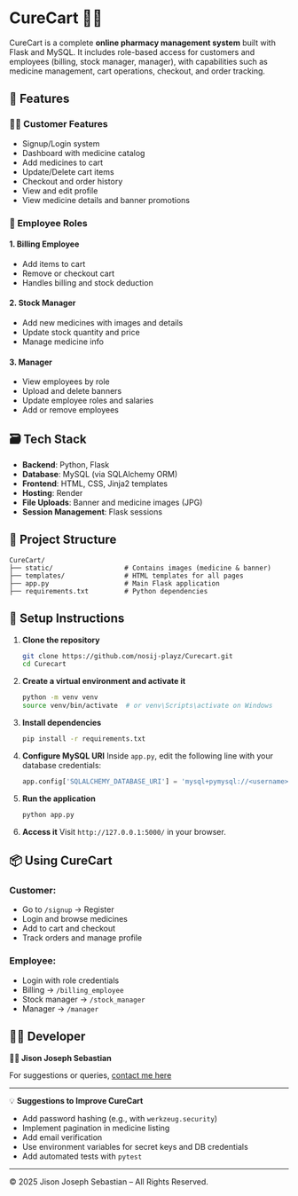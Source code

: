 # CureCart 💊🛒

CureCart is a complete **online pharmacy management system** built with Flask and MySQL. It includes role-based access for customers and employees (billing, stock manager, manager), with capabilities such as medicine management, cart operations, checkout, and order tracking.

## 🚀 Features

### 🧑‍💼 Customer Features
- Signup/Login system
- Dashboard with medicine catalog
- Add medicines to cart
- Update/Delete cart items
- Checkout and order history
- View and edit profile
- View medicine details and banner promotions

### 🏢 Employee Roles

#### 1. **Billing Employee**
- Add items to cart
- Remove or checkout cart
- Handles billing and stock deduction

#### 2. **Stock Manager**
- Add new medicines with images and details
- Update stock quantity and price
- Manage medicine info

#### 3. **Manager**
- View employees by role
- Upload and delete banners
- Update employee roles and salaries
- Add or remove employees

## 🗃️ Tech Stack

- **Backend**: Python, Flask
- **Database**: MySQL (via SQLAlchemy ORM)
- **Frontend**: HTML, CSS, Jinja2 templates
- **Hosting**: Render
- **File Uploads**: Banner and medicine images (JPG)
- **Session Management**: Flask sessions

## 📁 Project Structure

```
CureCart/
├── static/                  # Contains images (medicine & banner)
├── templates/               # HTML templates for all pages
├── app.py                   # Main Flask application
├── requirements.txt         # Python dependencies
```

## 🔧 Setup Instructions

1. **Clone the repository**
   ```bash
   git clone https://github.com/nosij-playz/Curecart.git
   cd Curecart
   ```

2. **Create a virtual environment and activate it**
   ```bash
   python -m venv venv
   source venv/bin/activate  # or venv\Scripts\activate on Windows
   ```

3. **Install dependencies**
   ```bash
   pip install -r requirements.txt
   ```

4. **Configure MySQL URI**
   Inside `app.py`, edit the following line with your database credentials:
   ```python
   app.config['SQLALCHEMY_DATABASE_URI'] = 'mysql+pymysql://<username>:<password>@<host>:<port>/<database>'
   ```

5. **Run the application**
   ```bash
   python app.py
   ```

6. **Access it**
   Visit `http://127.0.0.1:5000/` in your browser.

## 📦 Using CureCart

### Customer:
- Go to `/signup` → Register
- Login and browse medicines
- Add to cart and checkout
- Track orders and manage profile

### Employee:
- Login with role credentials
- Billing → `/billing_employee`
- Stock manager → `/stock_manager`
- Manager → `/manager`

## 🙋‍♂️ Developer

**👨‍💻 Jison Joseph Sebastian**  

For suggestions or queries, [contact me here](https://myporfolio-1o1h.onrender.com/contact)

---

💡 **Suggestions to Improve CureCart**
- Add password hashing (e.g., with `werkzeug.security`)
- Implement pagination in medicine listing
- Add email verification
- Use environment variables for secret keys and DB credentials
- Add automated tests with `pytest`

---

© 2025 Jison Joseph Sebastian – All Rights Reserved.